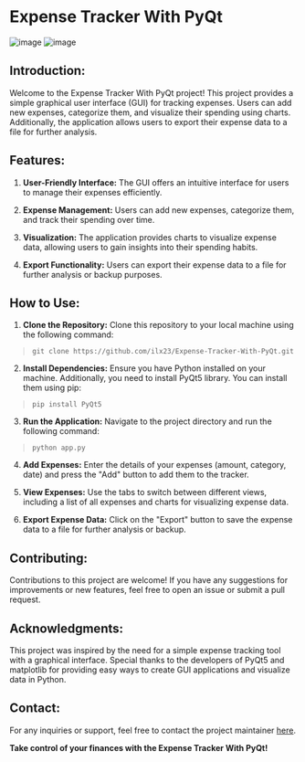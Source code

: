 # Expense Tracker With PyQt

![image](https://github.com/ilx23/Expense-Tracker-With-PyQt/assets/91822811/9ece4129-0564-45aa-a0a4-e9c23b9693db)
![image](https://github.com/ilx23/Expense-Tracker-With-PyQt/assets/91822811/4b328d42-c929-4850-b7ac-7e6529330f5e)

## Introduction:

Welcome to the Expense Tracker With PyQt project! This project provides a simple graphical user interface (GUI) for tracking expenses. Users can add new expenses, categorize them, and visualize their spending using charts. Additionally, the application allows users to export their expense data to a file for further analysis.

## Features:

1. **User-Friendly Interface:** The GUI offers an intuitive interface for users to manage their expenses efficiently.

2. **Expense Management:** Users can add new expenses, categorize them, and track their spending over time.

3. **Visualization:** The application provides charts to visualize expense data, allowing users to gain insights into their spending habits.

4. **Export Functionality:** Users can export their expense data to a file for further analysis or backup purposes.

## How to Use:

1. **Clone the Repository:** Clone this repository to your local machine using the following command:
> ```git clone https://github.com/ilx23/Expense-Tracker-With-PyQt.git```

2. **Install Dependencies:** Ensure you have Python installed on your machine. Additionally, you need to install PyQt5 library. You can install them using pip:
> ```pip install PyQt5```

3. **Run the Application:** Navigate to the project directory and run the following command:
> ```python app.py```

4. **Add Expenses:** Enter the details of your expenses (amount, category, date) and press the "Add" button to add them to the tracker.

5. **View Expenses:** Use the tabs to switch between different views, including a list of all expenses and charts for visualizing expense data.

6. **Export Expense Data:** Click on the "Export" button to save the expense data to a file for further analysis or backup.

## Contributing:

Contributions to this project are welcome! If you have any suggestions for improvements or new features, feel free to open an issue or submit a pull request.

## Acknowledgments:

This project was inspired by the need for a simple expense tracking tool with a graphical interface. Special thanks to the developers of PyQt5 and matplotlib for providing easy ways to create GUI applications and visualize data in Python.

## Contact:

For any inquiries or support, feel free to contact the project maintainer [here](iliakeshavarz23@gmail.com).

**Take control of your finances with the Expense Tracker With PyQt!**
